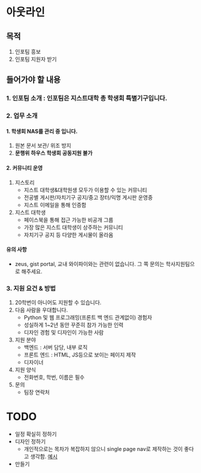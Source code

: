 # 아웃라인

## 목적

1. 인포팀 흥보
2. 인포팀 지원자 받기

## 들어가야 할 내용

### 1. 인포팀 소개 : 인포팀은 지스트대학 총 학생회 특별기구입니다.

### 2. 업무 소개

#### 1. 학생회 NAS를 관리 중 입니다.

1. 원본 문서 보관/ 위조 방지
2. **문행위 하우스 학생회 공동지원 불가**

#### 2. 커뮤니티 운영

1. 지스토리
   - 지스트 대학생&대학원생 모두가 이용할 수 있는 커뮤니티
   - 전공별 게시판/자치기구 공지/중고 장터/익명 게시판 운영중
   - 지스트 이메일을 통해 인증함
2. 지스트 대학생
   - 페이스북을 통해 접근 가능한 비공개 그룹
   - 가장 많은 지스트 대학생이 상주하는 커뮤니티
   - 자치기구 공지 등 다양한 게시물이 올라옴

#### 유의 사항

- zeus, gist portal, 교내 와이파이와는 관련이 없습니다. 그 쪽 문의는 학사지원팀으로 해주세요.

### 3. 지원 요건 & 방법

1. 20학번이 아니어도 지원할 수 있습니다.
2. 다음 사람을 우대합니다.
   - Python 및 웹 프로그래밍\(프론트 백 엔드 관계없이\) 경험자
   - 성실하게 1~2년 동안 꾸준히 참가 가능한 인력
   - 디자인 경험 및 디자인이 가능한 사람
3. 지원 분야
   - 백엔드 : 서버 담당, 내부 로직
   - 프론트 엔드 : HTML, JS등으로 보이는 페이지 제작
   - 디자이너
4. 지원 양식
   - 전화번호, 학번, 이름은 필수
5. 문의
   - 팀장 연락처

# TODO

- 일정 확실히 정하기
- 디자인 정하기
  - 개인적으로는 목차가 복잡하지 않으니 single page nav로 제작하는 것이 좋다고 생각함. [예시](https://startbootstrap.com/previews/scrolling-nav/)
- 만들기
